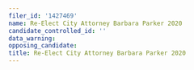 ```yaml
---
filer_id: '1427469'
name: Re-Elect City Attorney Barbara Parker 2020
candidate_controlled_id: ''
data_warning: 
opposing_candidate: 
title: Re-Elect City Attorney Barbara Parker 2020
---
```

